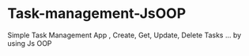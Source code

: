 # Task-management-JsOOP
Simple Task Management App , Create, Get, Update, Delete Tasks ... by using Js OOP
